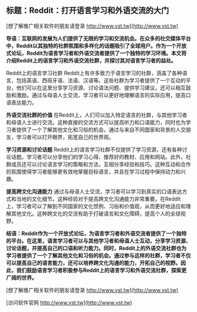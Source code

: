 ## **标题：Reddit：打开语言学习和外语交流的大门**

[想了解推广相关软件的朋友请登录 http://www.vst.tw](http://www.vst.tw)

**导语：互联网的发展为人们提供了无限的学习和交流机会。在众多的社交媒体平台中，Reddit以其独特的社群氛围和多样化的话题吸引了全球用户。作为一个开放式论坛，Reddit为语言学习者和外语交流者提供了一个独特的学习环境。本文将介绍Reddit上的语言学习和外语交流社群，并探讨其对语言学习者的益处。**

Reddit上的语言学习社群
Reddit上有许多致力于语言学习的社群，涵盖了各种语言，包括英语、西班牙语、法语、汉语等。这些社群为学习者提供了一个互动的平台，他们可以在这里分享学习资源、讨论语法问题、提供学习建议，还可以相互鼓励和激励。通过与母语人士交流，学习者可以更好地理解语言的实际应用，提高口语表达能力。

**外语交流社群的价值**
在Reddit上，人们可以加入特定语言的社群，与其他学习者和母语人士进行交流。这种直接的交流方式可以提高听力和口语能力，同时也为学习者提供了一个了解其他文化和习俗的机会。通过与来自不同国家和背景的人交朋友，学习者可以打开眼界，拓宽自己的世界观。

**学习资源和讨论话题**
Reddit上的语言学习社群不仅提供了学习资源，还有各种讨论话题。学习者可以分享他们的学习心得、推荐好的教材、应用和网站。此外，社群成员还可以讨论语言学习的策略和方法，互相分享经验和技巧。这种互动和合作的氛围使得学习者能够更有效地掌握目标语言，并且在学习过程中保持动力和兴趣。

**提高跨文化沟通能力**
通过与母语人士交流，学习者可以学习到真实的口语表达方式和当地的文化细节。这种经验对于提高跨文化沟通能力非常重要。在Reddit上，学习者可以了解到不同国家的文化惯例、习俗和价值观，从而更好地适应和理解其他文化。这种跨文化的交流有助于打破语言和文化障碍，提高个人的全球视野。

**结语：Reddit作为一个开放式论坛，为语言学习者和外语交流者提供了一个独特的平台。在这里，语言学习者可以与其他学习者和母语人士互动，分享学习资源、讨论话题，并提高自己的口语和听力能力。同时，Reddit上的外语交流社群也为学习者提供了一个了解其他文化和习俗的机会。通过参与这样的社群，学习者不仅可以提高自己的语言能力，还可以培养跨文化沟通的能力，开拓自己的视野。因此，我们鼓励语言学习者积极参与Reddit上的语言学习和外语交流社群，探索更广阔的世界。**

[想了解推广相关软件的朋友请登录 http://www.vst.tw](http://www.vst.tw)


[访问软件官网 http://www.vst.tw](http://www.vst.tw)
